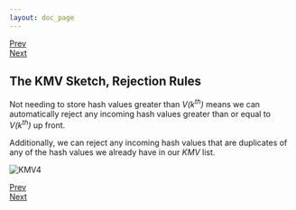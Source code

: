```yaml
---
layout: doc_page
---
```

[Prev]({{site.docs_dir}}/Theta/KMVbetterEst.html)<br>
[Next]({{site.docs_dir}}/Theta/KMVupdateVkth.html)

## The KMV Sketch, Rejection Rules
Not needing to store hash values greater than <i>V(k<sup>th</sup>)</i> means we can automatically reject any incoming hash values greater than or equal to <i>V(k<sup>th</sup>)</i> up front.

Additionally, we can reject any incoming hash values that are duplicates of any of the hash values we already have in our <i>KMV</i> list.

<img class="doc-img-full" src="{{site.docs_img_dir}}/KMV4.png" alt="KMV4" />

[Prev]({{site.docs_dir}}/Theta/KMVbetterEst.html)<br>
[Next]({{site.docs_dir}}/Theta/KMVupdateVkth.html)

